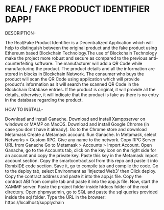# REAL / FAKE PRODUCT IDENTIFIER DAPP!


DESCRIPTION-

The Real/Fake Product Identifier is a Decentralized Application which will help to distinguish between the original product and the fake product using Ethereum based Blockchain Technology.The use of Blockchain Technology make the project more robust and secure as compared to the previous anti-counterfeiting software. The manufacturer will add a QR Code while manufacturing the product. The product details and all the information are stored in blocks in Blockchain Network. The consumer who buys the product will scan the QR Code using application which will provide product's information as it will search the scanned QR Code in the Blockchain Database entries. If the product is original, it will provide all the details, otherwise, it will indicate that the product is fake as there is no entry in the database regarding the product.

HOW TO INSTALL-

Download and install Ganache.
Download and install Xamppserver on windows or MAMP on MacOS.
Download and install Google Chrome (in case you don't have it already). Go to the Chrome store and download Metamask
Create a Metamask account.
Run Ganache.
In Metamask, select Networks > Custom RPC.
Give any name to the network.
Copy RPC Server URL from Ganache
Go to Metamask > Accounts > Import Account.
Open Ganache, go to the Accounts tab, click on the key icon on the right side for an account and copy the private key.
Paste this key in the Metamask import account section.
Copy the smartcontract.sol from this repo and paste it into RemixIDE code section.
Save it, go to compile tab and compile the code.
Go to the deploy tab, select Environment as 'Injected Web3' then Click deploy.
Copy the contract address and paste it into the app.js file.
Copy the contract ABI from compile tab and paste it into the app.js file.
Now, start the XAMMP server.
Paste the project folder inside htdocs folder of the root directory.
Open phpmyadmin, go to SQL and paste the sql queries provided inside the sql folder.
Type the URL in the browser: https://localhost/supplychain
